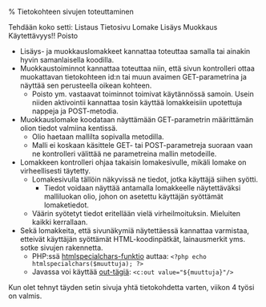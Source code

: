 % Tietokohteen sivujen toteuttaminen
<!-- order: 5 -->
<!-- hidden! -->

<wip />

<comment>
Tehdään koko setti:
  Listaus
  Tietosivu
  Lomake
    Lisäys
    Muokkaus
    Käytettävyys!!
  Poisto
</comment>

* Lisäys- ja muokkauslomakkeet kannattaa toteuttaa samalla tai ainakin hyvin samanlaisella koodilla.
* Muokkaustoiminnot kannattaa toteuttaa niin, että sivun kontrolleri ottaa muokattavan tietokohteen id:n tai muun avaimen GET-parametrina ja näyttää sen perusteella oikean kohteen.
    * Poisto ym. vastaavat toiminnot toimivat käytännössä samoin. Usein niiden aktivointii kannattaa tosin käyttää lomakkeisiin upotettuja nappeja ja POST-metodia.
* Muokkauslomake koodataan näyttämään GET-parametrin määrittämän olion tiedot valmiina kentissä. 
    * Olio haetaan mallilta sopivalla metodilla.
    * Malli ei koskaan käsittele GET- tai POST-parametreja suoraan vaan ne kontrolleri välittää ne parametreina mallin metodeille.
* Lomakkeen kontrolleri ohjaa takaisin lomakesivulle, mikäli lomake on virheellisesti täytetty.
    * Lomakesivulla tällöin näkyvissä ne tiedot, jotka käyttäjä siihen syötti.
        * Tiedot voidaan näyttää antamalla lomakkeelle näytettäväksi malliluokan olio, johon on asetettu käyttäjän syöttämät lomaketiedot.
    * Väärin syötetyt tiedot eritellään vielä virheilmoituksin. Mieluiten kaikki kerrallaan.
* Sekä lomakkeita, että sivunäkymiä näytettäessä kannattaa varmistaa, etteivät käyttäjän syöttämät HTML-koodinpätkät, lainausmerkit yms.
  sotke sivujen rakennetta.
    * PHP:ssä [htmlspecialchars-funktio](http://www.php.net/manual/en/function.htmlspecialchars.php) auttaa: `<?php echo htmlspecialchars($muuttuja); ?>`
    * Javassa voi käyttää [out-tägiä](http://docs.oracle.com/javaee/5/jstl/1.1/docs/tlddocs/): `<c:out value="${muuttuja}"/>`


<last>
Kun olet tehnyt täyden setin sivuja yhtä tietokohdetta varten, viikon 4 työsi on valmis.
</last>
